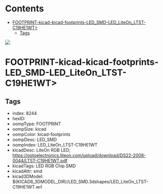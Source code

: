 



Contents
========

* [FOOTPRINT-kicad-kicad-footprints-LED_SMD-LED_LiteOn_LTST-C19HE1WT>](#footprint-kicad-kicad-footprints-led_smd-led_liteon_ltst-c19he1wt)
	* [Tags](#tags)
  
![][im]
# FOOTPRINT-kicad-kicad-footprints-LED_SMD-LED_LiteOn_LTST-C19HE1WT>

## Tags

- index: 8244
- hexID: 
- oompType: FOOTPRINT
- oompSize: kicad
- oompColor: kicad-footprints
- oompDesc: LED_SMD
- oompIndex: LED_LiteOn_LTST-C19HE1WT
- kicadDesc: LiteOn RGB LED; https://optoelectronics.liteon.com/upload/download/DS22-2008-0044/LTST-C19HE1WT.pdf
- kicadTags: LED RGB Chip SMD
- kicadAttr: smd
- kicad3DModel: ${KICAD6_3DMODEL_DIR}/LED_SMD.3dshapes/LED_LiteOn_LTST-C19HE1WT.wrl



[im]: image.png
